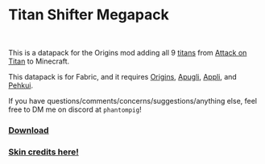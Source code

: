 # Titan Shifter Megapack

<br>

This is a datapack for the Origins mod adding all 9 [titans](./titans.md) from [Attack on Titan](https://en.wikipedia.org/wiki/Attack_on_Titan) to Minecraft.

This datapack is for Fabric, and it requires [Origins](https://modrinth.com/mod/origins/), [Apugli](https://modrinth.com/mod/apugli/), [Appli](https://modrinth.com/mod/appli), and [Pehkui](https://modrinth.com/mod/pehkui/).


If you have questions/comments/concerns/suggestions/anything else, feel free to DM me on discord at `phantompig`!

### [Download](https://www.youtube.com/watch?v=dQw4w9WgXcQ)

### [Skin credits here!](https://github.com/ThePhantomPig791/titan-shifter-megapack/blob/master/credits.txt)
